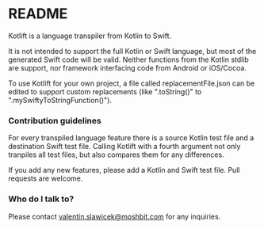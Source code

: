 # README #

Kotlift is a language transpiler from Kotlin to Swift.

It is not intended to support the full Kotlin or Swift language, but most of the generated Swift code will be valid. Neither functions from the Kotlin stdlib are support, nor framework interfacing code from Android or iOS/Cocoa.

To use Kotlift for your own project, a file called replacementFile.json can be edited to support custom replacements (like ".toString()" to ".mySwiftyToStringFunction()").

### Contribution guidelines ###

For every transpiled language feature there is a source Kotlin test file and a destination Swift test file. Calling Kotlift with a fourth argument not only tranpiles all test files, but also compares them for any differences. 

If you add any new features, please add a Kotlin and Swift test file. Pull requests are welcome.

### Who do I talk to? ###

Please contact valentin.slawicek@moshbit.com for any inquiries.